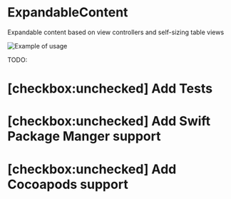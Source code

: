 # ExpandableContent
Expandable content based on view controllers and self-sizing table views

![Example of usage](anim.gif)

TODO:
# [checkbox:unchecked] Add Tests
# [checkbox:unchecked] Add Swift Package Manger support
# [checkbox:unchecked] Add Cocoapods support
